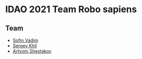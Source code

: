 # IDAO 2021 Team Robo sapiens

## Team

* [Sofin Vadim](https://github.com/sovadim)
* [Sergey Khil](https://github.com/Nojpg)
* [Artyom Shestakov](https://github.com/orku)
